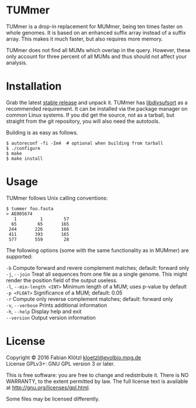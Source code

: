 # TUMmer

TUMmer is a drop-in replacement for MUMmer, being ten times faster on whole genomes. It is based on an enhanced suffix array instead of a suffix array. This makes it much faster, but also requires more memory.

TUMmer does not find all MUMs which overlap in the query. However, these only account for three percent of all MUMs and thus should not affect your analysis.


# Installation

Grab the latest [stable release](https://github.com/kloetzl/TUMmer/releases) and unpack it. TUMmer has [libdivsufsort](https://github.com/y-256/libdivsufsort) as a recommended requirement. It can be installed via the package manager on common Linux systems. If you did get the source, not as a tarball, but straight from the git repository, you will also need the autotools.

Building is as easy as follows.

    $ autoreconf -fi -Im4  # optional when building from tarball
    $ ./configure
    $ make
    $ make install


# Usage

TUMmer follows Unix calling conventions:

    $ tummer foo.fasta
    > AE005674
       1         1        57
      65        65       165
     244       226       166
     411       393       165
     577       559        28

The following options (some with the same functionality as in MUMmer) are supported:

`-b` Compute forward and revere complement matches; default: forward only  
`-j`, `--join` Treat all sequences from one file as a single genome. This might render the position field of the output useless.  
`-l`, `--min-length <INT>` Minimum length of a MUM; uses p-value by default  
`-p <FLOAT>` Significance of a MUM; default: 0.05  
`-r` Compute only reverse complement matches; default: forward only  
`-v`, `--verbose` Prints additional information  
`-h`, `--help` Display help and exit  
`--version` Output version information  


# License

Copyright © 2016 Fabian Klötzl <kloetzl@evolbio.mpg.de>  
License GPLv3+: GNU GPL version 3 or later.

This is free software: you are free to change and redistribute it. There is NO WARRANTY, to the extent permitted by law. The full license text is available at http://gnu.org/licenses/gpl.html.

Some files may be licensed differently.
